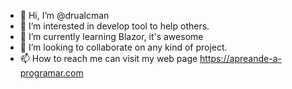 - 👋 Hi, I’m @drualcman
- 👀 I’m interested in develop tool to help others.
- 🌱 I’m currently learning Blazor, it's awesome
- 💞️ I’m looking to collaborate on any kind of project.
- 📫 How to reach me can visit my web page https://apreande-a-programar.com
